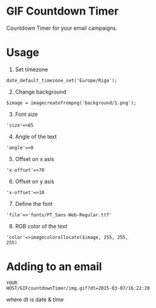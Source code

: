 # GIF Countdown Timer
Countdown Timer for your email campaigns.

# Usage

1. Set timezone

<code>date_default_timezone_set('Europe/Riga');</code>

2. Change background

<code>$image = imagecreatefrompng('background/1.png');</code>

3. Font size

<code>'size'=>65</code>

4. Angle of the text

<code>'angle'=>0</code>

5. Offset on x asis

<code>'x-offset'=>70</code>

6. Offset on y asis

<code>'x-offset'=>10</code>

7. Define the font

<code>'file'=>'fonts/PT_Sans-Web-Regular.ttf'</code>

8. RGB color of the text

<code>'color'=>imagecolorallocate($image, 255, 255, 255)</code>

# Adding to an email

<code>YOUR HOST/GIFcountdownTimer/img.gif?dt=2015-03-07/16:22:20</code>

where dt is date & time
